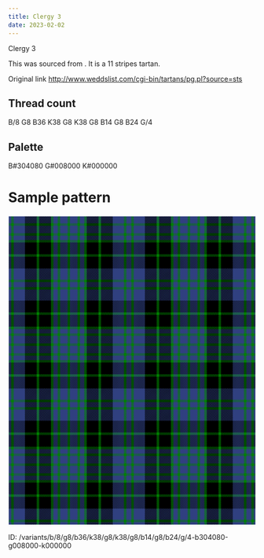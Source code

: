```yaml
---
title: Clergy 3
date: 2023-02-02
---
```

Clergy 3

This was sourced from <no value>.  It is a 11 stripes tartan.

Original link http://www.weddslist.com/cgi-bin/tartans/pg.pl?source=sts

## Thread count
B/8 G8 B36 K38 G8 K38 G8 B14 G8 B24 G/4

## Palette
B#304080 G#008000 K#000000

# Sample pattern

![Tartan detail](tartan.png "B/8 G8 B36 K38 G8 K38 G8 B14 G8 B24 G/4 tartan")

ID: /variants/b/8/g8/b36/k38/g8/k38/g8/b14/g8/b24/g/4-b304080-g008000-k000000